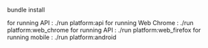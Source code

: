 
bundle install

for running API        : ./run platform:api
for running Web Chrome : ./run platform:web_chrome
for running API        : ./run platform:web_firefox
for running mobile     : ./run platform:android

